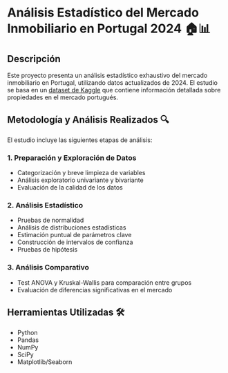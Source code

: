 # Análisis Estadístico del Mercado Inmobiliario en Portugal 2024 🏠📊

## Descripción
Este proyecto presenta un análisis estadístico exhaustivo del mercado inmobiliario en Portugal, utilizando datos actualizados de 2024. El estudio se basa en un [dataset de Kaggle](https://www.kaggle.com/datasets/luvathoms/portugal-real-estate-2024) que contiene información detallada sobre propiedades en el mercado portugués.

## Metodología y Análisis Realizados 🔍

El estudio incluye las siguientes etapas de análisis:

### 1. Preparación y Exploración de Datos
- Categorización y breve limpieza de variables
- Análisis exploratorio univariante y bivariante
- Evaluación de la calidad de los datos

### 2. Análisis Estadístico 
- Pruebas de normalidad
- Análisis de distribuciones estadísticas
- Estimación puntual de parámetros clave
- Construcción de intervalos de confianza
- Pruebas de hipótesis

### 3. Análisis Comparativo
- Test ANOVA y Kruskal-Wallis para comparación entre grupos
- Evaluación de diferencias significativas en el mercado

## Herramientas Utilizadas 🛠️
- Python
- Pandas
- NumPy
- SciPy
- Matplotlib/Seaborn
